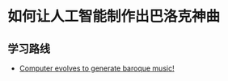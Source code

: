 # 如何让人工智能制作出巴洛克神曲

## 学习路线

- [Computer evolves to generate baroque music!
](https://www.youtube.com/watch?v=SacogDL_4JU)
